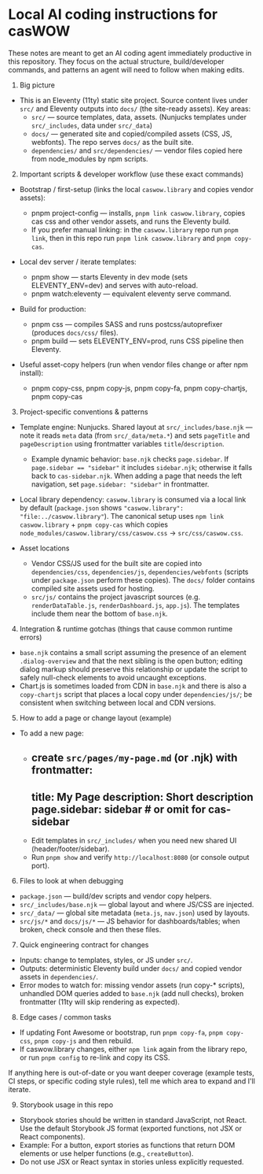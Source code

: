 <!-- .github/copilot-instructions.md -->
# Local AI coding instructions for casWOW

These notes are meant to get an AI coding agent immediately productive in this repository. They focus on the actual structure, build/developer commands, and patterns an agent will need to follow when making edits.

1) Big picture
- This is an Eleventy (11ty) static site project. Source content lives under `src/` and Eleventy outputs into `docs/` (the site-ready assets). Key areas:
  - `src/` — source templates, data, assets. (Nunjucks templates under `src/_includes`, data under `src/_data`)
  - `docs/` — generated site and copied/compiled assets (CSS, JS, webfonts). The repo serves `docs/` as the built site.
  - `dependencies/` and `src/dependencies/` — vendor files copied here from node_modules by npm scripts.

2) Important scripts & developer workflow (use these exact commands)
- Bootstrap / first-setup (links the local `caswow.library` and copies vendor assets):
  - pnpm project-config — installs, `pnpm link caswow.library`, copies cas css and other vendor assets, and runs the Eleventy build.
  - If you prefer manual linking: in the `caswow.library` repo run `pnpm link`, then in this repo run `pnpm link caswow.library` and `pnpm copy-cas`.

- Local dev server / iterate templates:
  - pnpm show — starts Eleventy in dev mode (sets ELEVENTY_ENV=dev) and serves with auto-reload.
  - pnpm watch:eleventy — equivalent eleventy serve command.

- Build for production:
  - pnpm css — compiles SASS and runs postcss/autoprefixer (produces `docs/css/` files).
  - pnpm build — sets ELEVENTY_ENV=prod, runs CSS pipeline then Eleventy.

- Useful asset-copy helpers (run when vendor files change or after npm install):
  - pnpm copy-css, pnpm copy-js, pnpm copy-fa, pnpm copy-chartjs, pnpm copy-cas

3) Project-specific conventions & patterns
- Template engine: Nunjucks. Shared layout at `src/_includes/base.njk` — note it reads `meta` data (from `src/_data/meta.*`) and sets `pageTitle` and `pageDescription` using frontmatter variables `title`/`description`.
  - Example dynamic behavior: `base.njk` checks `page.sidebar`. If `page.sidebar == "sidebar"` it includes `sidebar.njk`; otherwise it falls back to `cas-sidebar.njk`. When adding a page that needs the left navigation, set `page.sidebar: "sidebar"` in frontmatter.

- Local library dependency: `caswow.library` is consumed via a local link by default (`package.json` shows `"caswow.library": "file:../caswow.library"`). The canonical setup uses `npm link caswow.library` + `pnpm copy-cas` which copies `node_modules/caswow.library/css/caswow.css` -> `src/css/caswow.css`.

- Asset locations
  - Vendor CSS/JS used for the built site are copied into `dependencies/css`, `dependencies/js`, `dependencies/webfonts` (scripts under `package.json` perform these copies). The `docs/` folder contains compiled site assets used for hosting.
  - `src/js/` contains the project javascript sources (e.g. `renderDataTable.js`, `renderDashboard.js`, `app.js`). The templates include them near the bottom of `base.njk`.

4) Integration & runtime gotchas (things that cause common runtime errors)
- `base.njk` contains a small script assuming the presence of an element `.dialog-overview` and that the next sibling is the open button; editing dialog markup should preserve this relationship or update the script to safely null-check elements to avoid uncaught exceptions.
- Chart.js is sometimes loaded from CDN in `base.njk` and there is also a `copy-chartjs` script that places a local copy under `dependencies/js/`; be consistent when switching between local and CDN versions.

5) How to add a page or change layout (example)
- To add a new page:
  - create `src/pages/my-page.md` (or .njk) with frontmatter:
    ---
    title: My Page
    description: Short description
    page.sidebar: sidebar   # or omit for cas-sidebar
    ---
  - Edit templates in `src/_includes/` when you need new shared UI (header/footer/sidebar).
  - Run `pnpm show` and verify `http://localhost:8080` (or console output port).

6) Files to look at when debugging
- `package.json` — build/dev scripts and vendor copy helpers.
- `src/_includes/base.njk` — global layout and where JS/CSS are injected.
- `src/_data/` — global site metadata (`meta.js`, `nav.json`) used by layouts.
- `src/js/*` and `docs/js/*` — JS behavior for dashboards/tables; when broken, check console and then these files.

7) Quick engineering contract for changes
- Inputs: change to templates, styles, or JS under `src/`.
- Outputs: deterministic Eleventy build under `docs/` and copied vendor assets in `dependencies/`.
- Error modes to watch for: missing vendor assets (run copy-* scripts), unhandled DOM queries added to `base.njk` (add null checks), broken frontmatter (11ty will skip rendering as expected).

8) Edge cases / common tasks
- If updating Font Awesome or bootstrap, run `pnpm copy-fa`, `pnpm copy-css`, `pnpm copy-js` and then rebuild.
- If caswow.library changes, either `npm link` again from the library repo, or run `pnpm config` to re-link and copy its CSS.

If anything here is out-of-date or you want deeper coverage (example tests, CI steps, or specific coding style rules), tell me which area to expand and I'll iterate.

9) Storybook usage in this repo
- Storybook stories should be written in standard JavaScript, not React. Use the default Storybook JS format (exported functions, not JSX or React components).
- Example: For a button, export stories as functions that return DOM elements or use helper functions (e.g., `createButton`).
- Do not use JSX or React syntax in stories unless explicitly requested.
